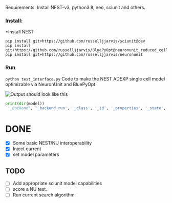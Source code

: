 Requirements: Install NEST-v3, python3.8, neo, sciunit and others.
### Install:
*Install NEST
```
pip install git+https://github.com/russelljjarvis/sciunit@dev
pip install git+https://github.com/russelljjarvis/BluePyOpt@neuronunit_reduced_cells
pip install git+https://github.com/russelljjarvis/neuronunit
```
### Run
```python test_interface.py```
Code to make the NEST ADEXP single cell model optimizable via NeuronUnit and BluePyOpt.


![Output should look like this](https://github.com/russelljjarvis/NESTNeuronUnit/blob/master/NU_NEST.png)
```python
print(dir(model))
 '_backend', '_backend_run', '_class', '_id', '_properties', '_state', '_url', 'capabilities', 'check', 'check_params', 'check_run_params', 'curr_method', 'describe', 'description', 'dict_hash', 'extra_capability_checks', 'failed_extra_capabilities', 'get_backend', 'get_capabilities', 'get_membrane_potential', 'get_remote', 'get_remote_url', 'get_repo', 'get_spike_count', 'get_spike_train', 'get_version', 'hash', 'id', 'inject_square_current', 'is_match', 'json', 'model', 'name', 'nest', 'params', 'properties', 'raw_props', 'remote_url', 'reset_default_run_params', 'reset_run_params', 'run', 'run_args', 'set_attrs', 'set_backend', 'set_default_run_params', 'set_run_params', 'source_check', 'state', 'times', 'unimplemented', 'unpicklable', 'url', 'use_default_run_params', 'vM', 'verbose', 'version', 'voltmeter']

```

# DONE

- [x] Some basic NEST/NU interoperability
- [x] Inject current
- [x] set model parameters

## TODO
- [ ] Add appropriate sciunit model capabilities
- [ ] score a NU test.
- [ ] Run current search algorithm
